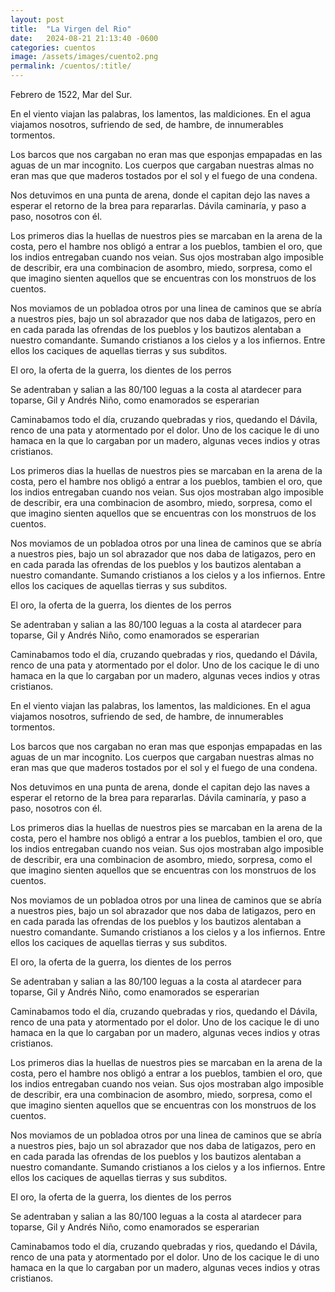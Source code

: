 ```yaml
---
layout: post
title:  "La Virgen del Rio"
date:   2024-08-21 21:13:40 -0600
categories: cuentos
image: /assets/images/cuento2.png
permalink: /cuentos/:title/
---
```


Febrero de 1522, Mar del Sur.

En el viento viajan las palabras, los lamentos, las maldiciones. En el agua viajamos nosotros, sufriendo de sed, de hambre, de innumerables tormentos.

Los barcos que nos cargaban no eran mas que esponjas empapadas en las aguas de un mar incognito. Los cuerpos que cargaban nuestras almas no eran mas que que maderos tostados por el sol y el fuego de una condena.

Nos detuvimos en una punta de arena, donde el capitan dejo las naves a esperar el retorno de la brea para repararlas. Dávila caminaría, y paso a paso, nosotros con él.

Los primeros dias la huellas de nuestros pies se marcaban en la arena de la costa, pero el hambre nos obligó a entrar a los pueblos, tambien el oro, que los indios entregaban cuando nos veian. Sus ojos mostraban algo imposible de describir, era una combinacion de asombro, miedo, sorpresa, como el que imagino sienten aquellos que se encuentras con los monstruos de los cuentos.

Nos moviamos de un pobladoa otros por una linea de caminos que se abría a nuestros pies, bajo un sol abrazador que nos daba de latigazos, pero en en cada parada las ofrendas de los pueblos y los bautizos alentaban a nuestro comandante. Sumando cristianos a los cielos y a los infiernos.  Entre ellos los caciques de aquellas tierras y sus subditos.

El oro, la oferta de la guerra, los dientes de los perros

Se adentraban y salian a las 80/100 leguas a la costa al atardecer para toparse, Gil y Andrés Niño, como enamorados se esperarian

Caminabamos todo el día, cruzando quebradas y rios, quedando el Dávila, renco de una pata y atormentado por el dolor. Uno de los cacique le di uno hamaca en la que lo cargaban por un madero, algunas veces indios y otras cristianos.

Los primeros dias la huellas de nuestros pies se marcaban en la arena de la costa, pero el hambre nos obligó a entrar a los pueblos, tambien el oro, que los indios entregaban cuando nos veian. Sus ojos mostraban algo imposible de describir, era una combinacion de asombro, miedo, sorpresa, como el que imagino sienten aquellos que se encuentras con los monstruos de los cuentos.

Nos moviamos de un pobladoa otros por una linea de caminos que se abría a nuestros pies, bajo un sol abrazador que nos daba de latigazos, pero en en cada parada las ofrendas de los pueblos y los bautizos alentaban a nuestro comandante. Sumando cristianos a los cielos y a los infiernos.  Entre ellos los caciques de aquellas tierras y sus subditos.

El oro, la oferta de la guerra, los dientes de los perros

Se adentraban y salian a las 80/100 leguas a la costa al atardecer para toparse, Gil y Andrés Niño, como enamorados se esperarian

Caminabamos todo el día, cruzando quebradas y rios, quedando el Dávila, renco de una pata y atormentado por el dolor. Uno de los cacique le di uno hamaca en la que lo cargaban por un madero, algunas veces indios y otras cristianos.

En el viento viajan las palabras, los lamentos, las maldiciones. En el agua viajamos nosotros, sufriendo de sed, de hambre, de innumerables tormentos.

Los barcos que nos cargaban no eran mas que esponjas empapadas en las aguas de un mar incognito. Los cuerpos que cargaban nuestras almas no eran mas que que maderos tostados por el sol y el fuego de una condena.

Nos detuvimos en una punta de arena, donde el capitan dejo las naves a esperar el retorno de la brea para repararlas. Dávila caminaría, y paso a paso, nosotros con él.

Los primeros dias la huellas de nuestros pies se marcaban en la arena de la costa, pero el hambre nos obligó a entrar a los pueblos, tambien el oro, que los indios entregaban cuando nos veian. Sus ojos mostraban algo imposible de describir, era una combinacion de asombro, miedo, sorpresa, como el que imagino sienten aquellos que se encuentras con los monstruos de los cuentos.

Nos moviamos de un pobladoa otros por una linea de caminos que se abría a nuestros pies, bajo un sol abrazador que nos daba de latigazos, pero en en cada parada las ofrendas de los pueblos y los bautizos alentaban a nuestro comandante. Sumando cristianos a los cielos y a los infiernos.  Entre ellos los caciques de aquellas tierras y sus subditos.

El oro, la oferta de la guerra, los dientes de los perros

Se adentraban y salian a las 80/100 leguas a la costa al atardecer para toparse, Gil y Andrés Niño, como enamorados se esperarian

Caminabamos todo el día, cruzando quebradas y rios, quedando el Dávila, renco de una pata y atormentado por el dolor. Uno de los cacique le di uno hamaca en la que lo cargaban por un madero, algunas veces indios y otras cristianos.

Los primeros dias la huellas de nuestros pies se marcaban en la arena de la costa, pero el hambre nos obligó a entrar a los pueblos, tambien el oro, que los indios entregaban cuando nos veian. Sus ojos mostraban algo imposible de describir, era una combinacion de asombro, miedo, sorpresa, como el que imagino sienten aquellos que se encuentras con los monstruos de los cuentos.

Nos moviamos de un pobladoa otros por una linea de caminos que se abría a nuestros pies, bajo un sol abrazador que nos daba de latigazos, pero en en cada parada las ofrendas de los pueblos y los bautizos alentaban a nuestro comandante. Sumando cristianos a los cielos y a los infiernos.  Entre ellos los caciques de aquellas tierras y sus subditos.

El oro, la oferta de la guerra, los dientes de los perros

Se adentraban y salian a las 80/100 leguas a la costa al atardecer para toparse, Gil y Andrés Niño, como enamorados se esperarian

Caminabamos todo el día, cruzando quebradas y rios, quedando el Dávila, renco de una pata y atormentado por el dolor. Uno de los cacique le di uno hamaca en la que lo cargaban por un madero, algunas veces indios y otras cristianos.
